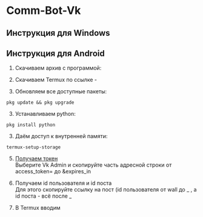
<p align="center"><h1>Comm-Bot-Vk</h1></p>

## Инструкция для Windows

## Инструкция для Android

1) Скачиваем архив с программой:



1) Скачиваем Termux по ссылке - 

2) Обновляем все доступные пакеты:

```
pkg update && pkg upgrade
```

3) Устанавливаем python:

```
pkg install python
```

3) Даём доступ к внутренней памяти:

```
termux-setup-storage
```

5) [Получаем токен](https://vkhost.github.io "Получить токен")<br>Выберите Vk Admin и скопируйте часть адресной строки от access_token= до &expires_in

6) Получаем id пользователя и id поста<br>Для этого скопируйте ссылку на пост (id пользователя от wall до _ , а id поста - всё после _

7) В Termux вводим 
